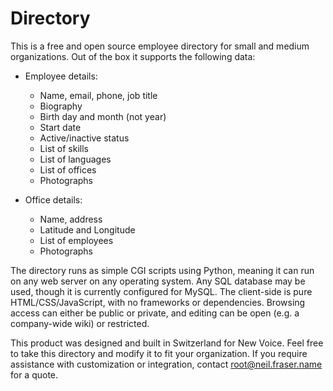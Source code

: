 # Directory

This is a free and open source employee directory for small and medium organizations.  Out of the box it supports the following data:

* Employee details:
  * Name, email, phone, job title
  * Biography
  * Birth day and month (not year)
  * Start date
  * Active/inactive status
  * List of skills
  * List of languages
  * List of offices
  * Photographs

* Office details:
  * Name, address
  * Latitude and Longitude
  * List of employees
  * Photographs

The directory runs as simple CGI scripts using Python, meaning it can run on any web server on any operating system.  Any SQL database may be used, though it is currently configured for MySQL.  The client-side is pure HTML/CSS/JavaScript, with no frameworks or dependencies.  Browsing access can either be public or private, and editing can be open (e.g. a company-wide wiki) or restricted.

This product was designed and built in Switzerland for New Voice.  Feel free to take this directory and modify it to fit your organization.  If you require assistance with customization or integration, contact root@neil.fraser.name for a quote.
